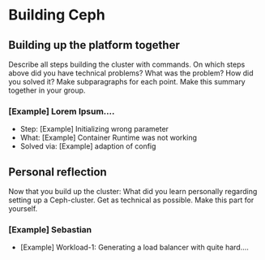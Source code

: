 # Building Ceph


## Building up the platform together

Describe all steps building the cluster with commands. 
On which steps above did you have technical problems? What was the problem? How did you solved it? 
Make subparagraphs for each point. 
Make this summary together in your group.

### [Example] Lorem Ipsum....
* Step: [Example] Initializing wrong parameter
* What: [Example] Container Runtime was not working
* Solved via: [Example] adaption of config

## Personal reflection

Now that you build up the cluster: What did you learn personally regarding setting up a Ceph-cluster. Get as technical as possible. Make this part for yourself.

### [Example] Sebastian

* [Example] Workload-1: Generating a load balancer with quite hard....


